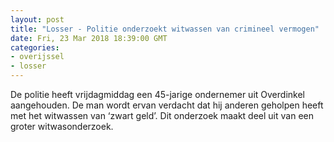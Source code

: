 ```yaml
---
layout: post
title: "Losser - Politie onderzoekt witwassen van crimineel vermogen"
date: Fri, 23 Mar 2018 18:39:00 GMT
categories: 
- overijssel 
- losser 
---
```


De politie heeft vrijdagmiddag een 45-jarige ondernemer uit Overdinkel aangehouden. De man wordt ervan verdacht dat hij anderen geholpen heeft met het witwassen van ‘zwart geld’. Dit onderzoek maakt deel uit van een groter witwasonderzoek.
